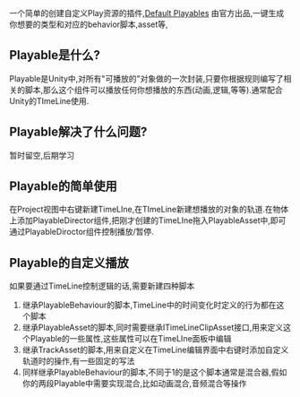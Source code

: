 一个简单的创建自定义Play资源的插件,[Default Playables](https://assetstore.unity.com/packages/essentials/default-playables-95266#description) 由官方出品,一键生成你想要的类型和对应的behavior脚本,asset等,

## Playable是什么?

Playable是Unity中,对所有"可播放的"对象做的一次封装,只要你根据规则编写了相关的脚本,那么这个组件可以播放任何你想播放的东西(动画,逻辑,等等).通常配合Unity的TImeLine使用.

## Playable解决了什么问题?

暂时留空,后期学习

## Playable的简单使用

在Project视图中右键新建TimeLIne,在TImeLine新建想播放的对象的轨道.在物体上添加PlayableDirector组件,把刚才创建的TimeLIne拖入PlayableAsset中,即可通过PlayableDiroctor组件控制播放/暂停.

## Playable的自定义播放

如果要通过TimeLine控制逻辑的话,需要新建四种脚本

1. 继承PlayableBehaviour的脚本,TimeLine中的时间变化时定义的行为都在这个脚本
2. 继承PlayableAsset的脚本,同时需要继承ITimeLineClipAsset接口,用来定义这个Playable的一些属性,这些属性可以在TimeLIne面板中编辑
3. 继承TrackAsset的脚本,用来自定义在TimeLine编辑界面中右键时添加自定义轨道时的操作,有一些固定的写法
4. 同样继承PlayableBehaviour的脚本,不同于1的是这个脚本通常是混合器,假如你的两段Playable中需要实现混合,比如动画混合,音频混合等操作